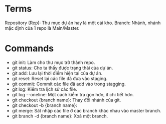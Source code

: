 # Terms

Repository (Rep): Thư mục dự án hay là một cái kho.
Branch: Nhánh, nhánh mặc định của 1 repo là Main/Master.

# Commands

- git init: Làm cho thư mục trở thành repo.
- git status: Cho ta thấy được trạng thái của dự án.
- git add: Lưu lại thời điểm hiện tại của dự án.
- git reset: Reset lại các file đã đưa vào staging.
- git commit: Commit các file đã add vào trong stagging.
- git log: Kiểm tra lịch sử các file.
- git log --oneline: Một cách kiểm tra gọn hơn, ít chi tiết hơn.
- git checkout {branch name}: Thay đổi nhánh của git.
- git checkout -b {branch name}:
- git merge: Sát nhập các file ở các branch khác nhau vào master branch.
- git branch -d {branch name}: Xoá một branch.